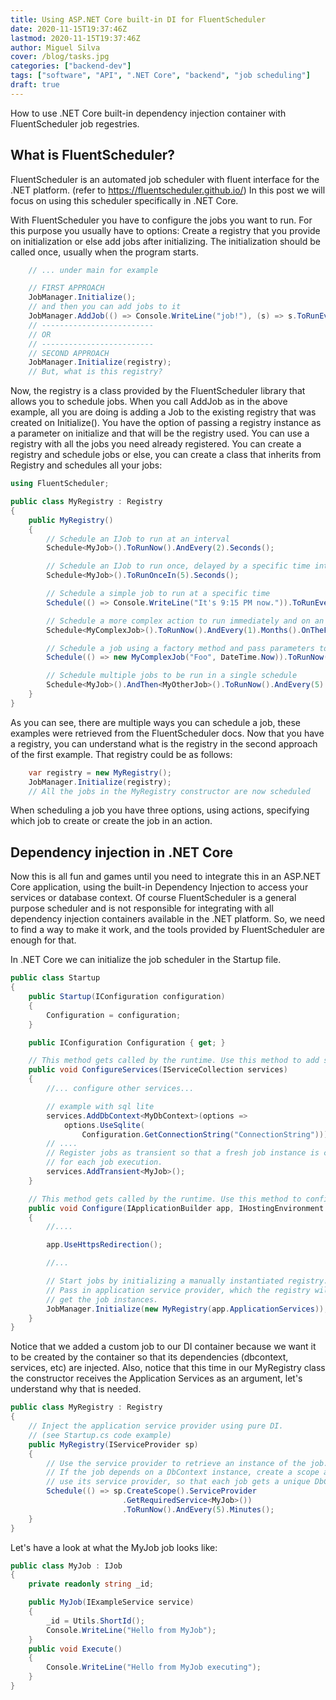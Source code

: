 ```yaml
---
title: Using ASP.NET Core built-in DI for FluentScheduler
date: 2020-11-15T19:37:46Z
lastmod: 2020-11-15T19:37:46Z
author: Miguel Silva
cover: /blog/tasks.jpg
categories: ["backend-dev"]
tags: ["software", "API", ".NET Core", "backend", "job scheduling"]
draft: true
---
```


How to use .NET Core built-in dependency injection container with FluentScheduler job regestries.

## What is FluentScheduler?

FluentScheduler is an automated job scheduler with fluent interface for the .NET platform. (refer to https://fluentscheduler.github.io/)
In this post we will focus on using this scheduler specifically in .NET Core.

With FluentScheduler you have to configure the jobs you want to run. For this purpose you usually have to options:
Create a registry that you provide on initialization or else add jobs after initializing. The initialization should be called once, usually when the program starts.

```csharp
    // ... under main for example

    // FIRST APPROACH
    JobManager.Initialize();
    // and then you can add jobs to it
    JobManager.AddJob(() => Console.WriteLine("job!"), (s) => s.ToRunEvery(5).Seconds());
    // -------------------------
    // OR
    // -------------------------
    // SECOND APPROACH
    JobManager.Initialize(registry);
    // But, what is this registry?
```

Now, the registry is a class provided by the FluentScheduler library that allows you to schedule jobs. When you call AddJob as in the above example, all you are doing is adding a Job to the existing registry that was created on Initialize(). You have the option of passing a registry instance as a parameter on initialize and that will be the registry used. You can use a registry with all the jobs you need already registered. You can create a registry and schedule jobs or else, you can create a class that inherits from Registry and schedules all your jobs:

```csharp
using FluentScheduler;

public class MyRegistry : Registry
{
    public MyRegistry()
    {
        // Schedule an IJob to run at an interval
        Schedule<MyJob>().ToRunNow().AndEvery(2).Seconds();

        // Schedule an IJob to run once, delayed by a specific time interval
        Schedule<MyJob>().ToRunOnceIn(5).Seconds();

        // Schedule a simple job to run at a specific time
        Schedule(() => Console.WriteLine("It's 9:15 PM now.")).ToRunEvery(1).Days().At(21, 15);

        // Schedule a more complex action to run immediately and on an monthly interval
        Schedule<MyComplexJob>().ToRunNow().AndEvery(1).Months().OnTheFirst(DayOfWeek.Monday).At(3, 0);

        // Schedule a job using a factory method and pass parameters to the constructor.
        Schedule(() => new MyComplexJob("Foo", DateTime.Now)).ToRunNow().AndEvery(2).Seconds();

        // Schedule multiple jobs to be run in a single schedule
        Schedule<MyJob>().AndThen<MyOtherJob>().ToRunNow().AndEvery(5).Minutes();
    }
}
```

As you can see, there are multiple ways you can schedule a job, these examples were retrieved from the FluentScheduler docs. Now that you have a registry, you can understand what is the registry in the second approach of the first example. That registry could be as follows:

```csharp
    var registry = new MyRegistry();
    JobManager.Initialize(registry);
    // All the jobs in the MyRegistry constructor are now scheduled
```


When scheduling a job you have three options, using actions, specifying which job to create or create the job in an action. 

## Dependency injection in .NET Core

Now this is all fun and games until you need to integrate this in an ASP.NET Core application, using the built-in Dependency Injection to access your 
services or database context. Of course FluentScheduler is a general purpose scheduler and is not responsible for integrating with all dependency injection 
containers available in the .NET platform. So, we need to find a way to make it work, and the tools provided by FluentScheduler are enough for that.

In .NET Core we can initialize the job scheduler in the Startup file.


```csharp
public class Startup
{
    public Startup(IConfiguration configuration)
    {
        Configuration = configuration;
    }

    public IConfiguration Configuration { get; }

    // This method gets called by the runtime. Use this method to add services to the container.
    public void ConfigureServices(IServiceCollection services)
    {
        //... configure other services...

        // example with sql lite
        services.AddDbContext<MyDbContext>(options =>
            options.UseSqlite(
                Configuration.GetConnectionString("ConnectionString")));
        // ....
        // Register jobs as transient so that a fresh job instance is created
        // for each job execution.
        services.AddTransient<MyJob>();
    }

    // This method gets called by the runtime. Use this method to configure the HTTP request pipeline.
    public void Configure(IApplicationBuilder app, IHostingEnvironment env)
    {
        //....

        app.UseHttpsRedirection();

        //...

        // Start jobs by initializing a manually instantiated registry.
        // Pass in application service provider, which the registry will use to
        // get the job instances.
        JobManager.Initialize(new MyRegistry(app.ApplicationServices));
    }
}
```

Notice that we added a custom job to our DI container because we want it to be created by the container so that its dependencies (dbcontext, services, etc) are injected. Also, notice that this time in our MyRegistry class the constructor receives the Application Services as an argument, let's understand why that is needed.

```csharp
public class MyRegistry : Registry
{
    // Inject the application service provider using pure DI.
    // (see Startup.cs code example)
    public MyRegistry(IServiceProvider sp)
    {
        // Use the service provider to retrieve an instance of the job.
        // If the job depends on a DbContext instance, create a scope and
        // use its service provider, so that each job gets a unique DbContext.
        Schedule(() => sp.CreateScope().ServiceProvider
                         .GetRequiredService<MyJob>())
                         .ToRunNow().AndEvery(5).Minutes();
    }
}
```

Let's have a look at what the MyJob job looks like:

```csharp
public class MyJob : IJob
{
    private readonly string _id;

    public MyJob(IExampleService service)
    {
        _id = Utils.ShortId();
        Console.WriteLine("Hello from MyJob");
    }
    public void Execute()
    {
        Console.WriteLine("Hello from MyJob executing");
    }
}
```